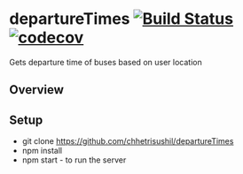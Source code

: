 # departureTimes   [![Build Status](https://travis-ci.org/chhetrisushil/departureTimes.svg?branch=master)](https://travis-ci.org/chhetrisushil/departureTimes) [![codecov](https://codecov.io/gh/chhetrisushil/departureTimes/branch/master/graph/badge.svg)](https://codecov.io/gh/chhetrisushil/departureTimes)
Gets departure time of buses based on user location

## Overview

## Setup
* git clone https://github.com/chhetrisushil/departureTimes
* npm install
* npm start - to run the server
